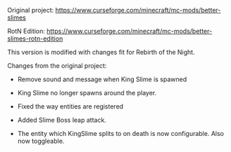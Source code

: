 Original project: https://www.curseforge.com/minecraft/mc-mods/better-slimes

RotN Edition: https://www.curseforge.com/minecraft/mc-mods/better-slimes-rotn-edition


This version is modified with changes fit for Rebirth of the Night.


Changes from the original project:

- Remove sound and message when King Slime is spawned

- King Slime no longer spawns around the player.

- Fixed the way entities are registered

- Added Slime Boss leap attack.

- The entity which KingSlime splits to on death is now configurable. Also now toggleable.
 

